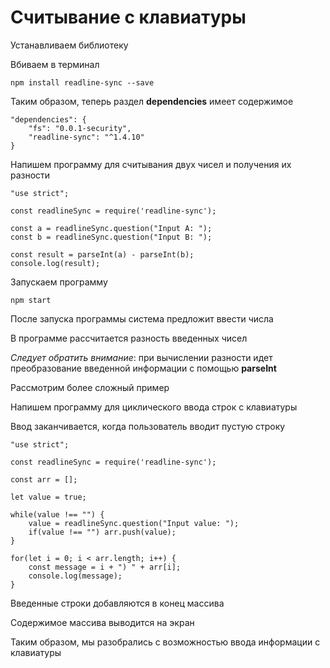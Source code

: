 # Считывание с клавиатуры

Устанавливаем библиотеку

Вбиваем в терминал

```
npm install readline-sync --save
```

Таким образом, теперь раздел **dependencies** имеет содержимое

```
"dependencies": {
    "fs": "0.0.1-security",
    "readline-sync": "^1.4.10"
}
```

Напишем программу для считывания двух чисел и получения их разности

```
"use strict";

const readlineSync = require('readline-sync');

const a = readlineSync.question("Input A: ");
const b = readlineSync.question("Input B: ");

const result = parseInt(a) - parseInt(b);
console.log(result);
```

Запускаем программу

```
npm start
```

После запуска программы система предложит ввести числа

В программе рассчитается разность введенных чисел

*Следует обратить внимание*: при вычислении разности идет преобразование введенной информации с помощью **parseInt**

Рассмотрим более сложный пример

Напишем программу для циклического ввода строк с клавиатуры

Ввод заканчивается, когда пользователь вводит пустую строку

```
"use strict";

const readlineSync = require('readline-sync');

const arr = [];

let value = true;

while(value !== "") {
    value = readlineSync.question("Input value: ");
    if(value !== "") arr.push(value);
}

for(let i = 0; i < arr.length; i++) {
    const message = i + ") " + arr[i];
    console.log(message);
}
```

Введенные строки добавляются в конец массива

Содержимое массива выводится на экран

Таким образом, мы разобрались с возможностью ввода информации с клавиатуры





